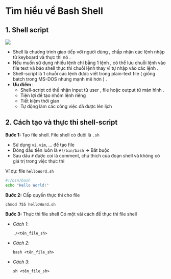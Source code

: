 # Tìm hiểu về Bash Shell

## 1. Shell script
<img src="https://bigvn.net/wp-content/uploads/2017/01/linux-620x420.png">

- Shell là chương trình giao tiếp với người dùng , chấp nhận các lệnh nhập từ keyboard và thực thi nó .
- Nếu muốn sử dụng nhiều lệnh chỉ bằng 1 lệnh , có thể lưu chuỗi lệnh vào file text và bảo shell thực thi chuỗi lệnh thay vì tự nhập vào các lệnh .
- Shell-script là 1 chuỗi các lệnh được viết trong plain-text file ( giống batch trong MS-DOS nhưng mạnh mẽ hơn ) .
- **Ưu điểm** :
    - Shell-script có thể nhận input từ user , file hoặc output từ màn hình .
    - Tiện lợi để tạo nhóm lệnh riêng
    - Tiết kiệm thời gian
    - Tự động làm các công việc đã được lên lịch


## 2. Cách tạo và thực thi shell-script
**Bước 1:** Tạo file shell. File shell có đuôi là `.sh`
- Sử dụng `vi`, `vim`, ... để tạo file
- Dòng đầu tiên luôn là `#!/bin/bash` -> Bắt buộc
- Sau dấu `#` được coi là comment, chú thích của đoạn shell và không có giá trị trong việc thực thi

Ví dụ: file `helloWord.sh`
```bash
#!/bin/bash
echo "Hello World!"
```

**Bước 2:** Cấp quyền thực thi cho file 
```
chmod 755 helloWord.sh
```

**Bước 3:** Thực thi file shell
Có một vài cách để thực thi file shell
- *Cách 1*: 
    ```
    ./<tên_file_sh>
    ```

- *Cách 2*: 
    ```
    bash <tên_file_sh>
    ```

- *Cách 3*:
    ```
    sh <tên_file_sh>
    ```
